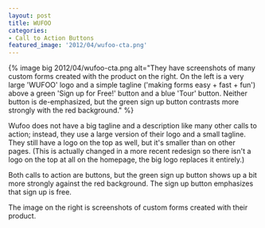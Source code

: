 ```yaml
---
layout: post
title: WUFOO
categories:
- Call to Action Buttons
featured_image: '2012/04/wufoo-cta.png'
---
```

{% image big 2012/04/wufoo-cta.png alt="They have screenshots of many custom forms created with the product on the right. On the left is a very large 'WUFOO' logo and a simple tagline ('making forms easy + fast + fun') above a green 'Sign up for Free!' button and a blue 'Tour' button. Neither button is de-emphasized, but the green sign up button contrasts more strongly with the red background." %}

Wufoo does not have a big tagline and a description like many other calls to action; instead, they use a large version of their logo and a small tagline. They still have a logo on the top as well, but it's smaller than on other pages. (This is actually changed in a more recent redesign so there isn't a logo on the top at all on the homepage, the big logo replaces it entirely.)

Both calls to action are buttons, but the green sign up button shows up a bit more strongly against the red background. The sign up button emphasizes that sign up is free.

The image on the right is screenshots of custom forms created with their product.
